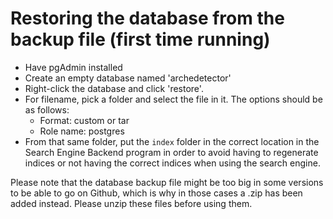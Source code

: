 # Restoring the database from the backup file (first time running)

- Have pgAdmin installed
- Create an empty database named 'archedetector'
- Right-click the database and click 'restore'.
- For filename, pick a folder and select the file in it. The options should be as follows:
	+ Format: custom or tar
	+ Role name: postgres
- From that same folder, put the `index` folder in the correct location in the Search Engine Backend program in order to avoid having to regenerate indices or not having the correct indices when using the search engine.

Please note that the database backup file might be too big in some versions to be able to go on Github, which is why in those cases a .zip has been added instead. Please unzip these files before using them.